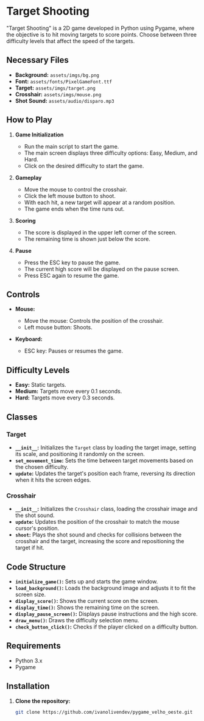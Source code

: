 # Target Shooting

"Target Shooting" is a 2D game developed in Python using Pygame, where the objective is to hit moving targets to score points. Choose between three difficulty levels that affect the speed of the targets.

## Necessary Files

- **Background:** `assets/imgs/bg.png`
- **Font:** `assets/fonts/PixelGameFont.ttf`
- **Target:** `assets/imgs/target.png`
- **Crosshair:** `assets/imgs/mouse.png`
- **Shot Sound:** `assets/audio/disparo.mp3`

## How to Play

1. **Game Initialization**
   - Run the main script to start the game.
   - The main screen displays three difficulty options: Easy, Medium, and Hard.
   - Click on the desired difficulty to start the game.

2. **Gameplay**
   - Move the mouse to control the crosshair.
   - Click the left mouse button to shoot.
   - With each hit, a new target will appear at a random position.
   - The game ends when the time runs out.

3. **Scoring**
   - The score is displayed in the upper left corner of the screen.
   - The remaining time is shown just below the score.

4. **Pause**
   - Press the ESC key to pause the game.
   - The current high score will be displayed on the pause screen.
   - Press ESC again to resume the game.

## Controls

- **Mouse:**
  - Move the mouse: Controls the position of the crosshair.
  - Left mouse button: Shoots.

- **Keyboard:**
  - ESC key: Pauses or resumes the game.

## Difficulty Levels

- **Easy:** Static targets.
- **Medium:** Targets move every 0.1 seconds.
- **Hard:** Targets move every 0.3 seconds.

## Classes

### Target

- **`__init__`:** Initializes the `Target` class by loading the target image, setting its scale, and positioning it randomly on the screen.
- **`set_movement_time`:** Sets the time between target movements based on the chosen difficulty.
- **`update`:** Updates the target's position each frame, reversing its direction when it hits the screen edges.

### Crosshair

- **`__init__`:** Initializes the `Crosshair` class, loading the crosshair image and the shot sound.
- **`update`:** Updates the position of the crosshair to match the mouse cursor's position.
- **`shoot`:** Plays the shot sound and checks for collisions between the crosshair and the target, increasing the score and repositioning the target if hit.

## Code Structure

- **`initialize_game()`:** Sets up and starts the game window.
- **`load_background()`:** Loads the background image and adjusts it to fit the screen size.
- **`display_score()`:** Shows the current score on the screen.
- **`display_time()`:** Shows the remaining time on the screen.
- **`display_pause_screen()`:** Displays pause instructions and the high score.
- **`draw_menu()`:** Draws the difficulty selection menu.
- **`check_button_click()`:** Checks if the player clicked on a difficulty button.

## Requirements

- Python 3.x
- Pygame

## Installation

1. **Clone the repository:**
   ```sh
   git clone https://github.com/ivanolivendev/pygame_velho_oeste.git
